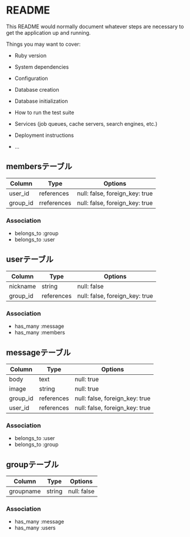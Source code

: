 # README

This README would normally document whatever steps are necessary to get the
application up and running.

Things you may want to cover:

* Ruby version

* System dependencies

* Configuration

* Database creation

* Database initialization

* How to run the test suite

* Services (job queues, cache servers, search engines, etc.)

* Deployment instructions

* ...

## membersテーブル

|Column|Type|Options|
|------|----|-------|
|user_id|references|null: false, foreign_key: true|
|group_id|rreferences|null: false, foreign_key: true|

### Association
- belongs_to :group
- belongs_to :user

## userテーブル

|Column|Type|Options|
|------|----|-------|
|nickname|string|null: false|
|group_id|references|null: false, foreign_key: true|

### Association
- has_many :message
- has_many :members

## messageテーブル

|Column|Type|Options|
|------|----|-------|
|body|text|null: true|
|image|string|null: true|
|group_id|references|null: false, foreign_key: true|
|user_id|references|null: false, foreign_key: true|

### Association
- belongs_to :user
- belongs_to :group

## groupテーブル

|Column|Type|Options|
|------|----|-------|
|groupname|string|null: false|

### Association
- has_many :message
- has_many :users
